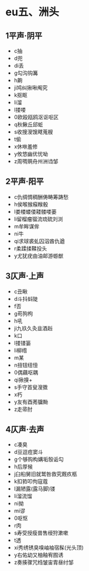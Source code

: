 ﻿# eu五、洲头
## 1平声·阴平
- c抽
- d兜
- di丢
- g勾沟钩篝
- h齁
- ji鸠纠揪啾阄究
- k抠眍
- li溜
- l搂喽
- 0欧殴瓯鸥沤讴呕区
- q秋鳅丘邱蚯
- s收搜溲馊飕蒐艘
- t偷
- x休咻羞修
- y攸悠幽优忧呦
- z周啁赒舟州洲诌邹
## 2平声·阳平
- c仇绸惆稠酬俦畴筹踌愁
- h侯喉猴瘊糇骰
- l娄楼蝼偻耧髅喽蒌
- li留榴瘤骝流琉硫刘浏
- m牟眸谋侔
- ni牛
- qi求球裘虬囚泅酋仇遒
- r柔蹂揉鞣投头
- y尤犹疣由油邮游蝣猷
## 3仄声·上声
- c丑瞅
- d斗抖蚪陡
- f否
- g苟狗枸
- h吼
- ji九玖久灸韭酒赳
- k口
- l搂镂篓
- li柳绺
- m某
- n扭钮纽忸
- 0偶藕呕耦
- qi揪搝+
- s手守首叟溲擞
- x朽
- y友有酉莠牖黝
- z走帚肘
## 4仄声·去声
- c凑臭
- d豆逗痘窦斗
- g个够购构媾垢彀诟勾
- h后厚候
- j臼桕舅旧就鹫咎救究厩疚柩
- k扣筘叩佝寇蔻
- l漏陋露(露马脚)镂
- li溜流馏
- ni拗
- mi谬
- 0呕怄
- r肉
- s寿受授瘦兽售绶狩漱嗽
- t透
- xi秀绣锈臭嗅岫袖宿髹(光头顶)
- y右佑幼又柚釉宥囿诱
- z奏揍骤咒绉皱宙胄昼纣邹
